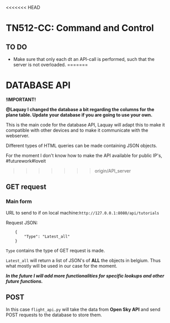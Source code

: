 <<<<<<< HEAD
# TN512-CC: Command and Control
## TO DO
- Make sure that only each dt an API-call is performed, such that the server is not overloaded.
=======
# DATABASE API
**!IMPORTANT!** 

**@Laquay I changed the database a bit regarding the columns for the plane table. Update your database if you are going to use your own.**

This is the main code for the database API, Laquay will adapt this to make it compatible with other devices and to make it communicate with the webserver. 

Different types of HTML queries can be made containing JSON objects.

For the moment I don't know how to make the API available for public IP's, #futurework#loveit

>>>>>>> origin/API_server

## GET request

### Main form
URL to send to if on local machine:`http://127.0.0.1:8080/api/tutorials`

Request JSON:
```
    {
        "Type": "Latest_all"
    }
```
`Type` contains the type of GET request is made.

`Latest_all` will return a list of JSON's of **ALL** the objects in belgium. Thus what mostly will be used in our case for the moment. 

***In the future I will add more functionalities for specific lookups and other future functions.***
## POST 
In this case `flight_api.py` will take the data from **Open Sky API** and send POST requests to the database to store them.
